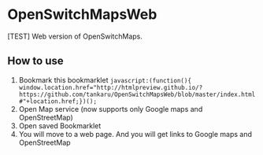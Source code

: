 # OpenSwitchMapsWeb
[TEST] Web version of OpenSwitchMaps.

## How to use
1. Bookmark this bookmarklet
`javascript:(function(){ window.location.href="http://htmlpreview.github.io/?https://github.com/tankaru/OpenSwitchMapsWeb/blob/master/index.html#"+location.href;})();`
1. Open Map service (now supports only Google maps and OpenStreetMap)
1. Open saved Bookmarklet
1. You will move to a web page. And you will get links to Google maps and OpenStreetMap
